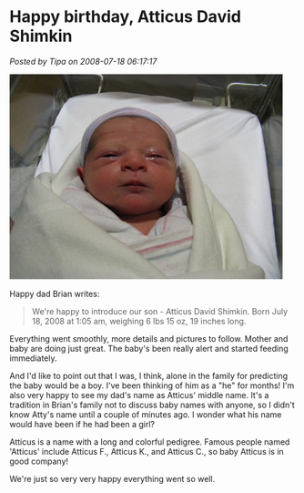 # Happy birthday, Atticus David Shimkin

*Posted by Tipa on 2008-07-18 06:17:17*

![](../uploads/2008/07/atticus.jpg "atticus")

Happy dad Brian writes:

> We're happy to introduce our son - Atticus David Shimkin. Born July 18, 2008 at 1:05 am, weighing 6 lbs 15 oz, 19 inches long.

Everything went smoothly, more details and pictures to follow. Mother and baby are doing just great. The baby's been really alert and started feeding immediately.



And I'd like to point out that I was, I think, alone in the family for predicting the baby would be a boy. I've been thinking of him as a "he" for months! I'm also very happy to see my dad's name as Atticus' middle name. It's a tradition in Brian's family not to discuss baby names with anyone, so I didn't know Atty's name until a couple of minutes ago. I wonder what his name would have been if he had been a girl?

Atticus is a name with a long and colorful pedigree. Famous people named 'Atticus' include Atticus F., Atticus K., and Atticus C., so baby Atticus is in good company!

We're just so very very happy everything went so well.

